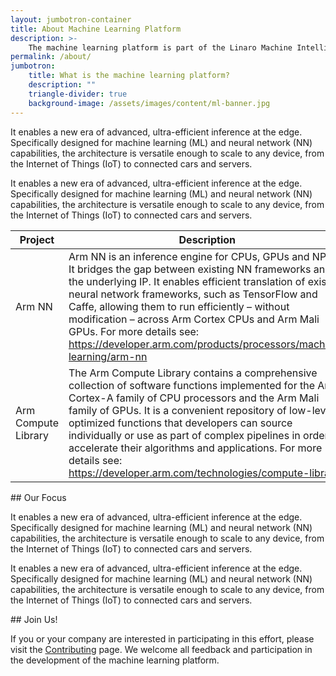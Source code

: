 ```yaml
---
layout: jumbotron-container
title: About Machine Learning Platform
description: >-
    The machine learning platform is part of the Linaro Machine Intelligence Initiative and is the home for open-source software libraries (Arm NN and Arm Compute Library) that optimise the execution of machine learning workloads on Arm-based processors.
permalink: /about/
jumbotron:
    title: What is the machine learning platform?
    description: ""
    triangle-divider: true
    background-image: /assets/images/content/ml-banner.jpg
---
```

<div class="col-xs-12 text-center" markdown="1">

It enables a new era of advanced, ultra-efficient inference at the edge. Specifically designed for machine learning (ML) and neural network (NN) capabilities, the architecture is versatile enough to scale to any device, from the Internet of Things (IoT) to connected cars and servers.

It enables a new era of advanced, ultra-efficient inference at the edge. Specifically designed for machine learning (ML) and neural network (NN) capabilities, the architecture is versatile enough to scale to any device, from the Internet of Things (IoT) to connected cars and servers.

</div>

<div class="col-xs-12 col-sm-8 col-sm-offset-2">
    <div class="double-scroll">
        <table class="table">
            <thead>
                <th>Project</th>
                <th>Description</th>
            </thead>
            <tbody>
                <tr>
                    <td>Arm NN</td>
                    <td>
                        Arm NN is an inference engine for CPUs, GPUs and NPUs. It bridges the gap between existing NN frameworks and the underlying IP. It enables efficient translation of existing neural network frameworks, such as TensorFlow and Caffe, allowing them to run efficiently – without modification – across Arm Cortex CPUs and Arm Mali GPUs. For more details see: <a href="https://developer.arm.com/products/processors/machine-learning/arm-nn">https://developer.arm.com/products/processors/machine-learning/arm-nn</a>
                    </td>
                </tr>
                <tr>
                    <td>Arm Compute Library</td>
                    <td>
                        The Arm Compute Library contains a comprehensive collection of software functions implemented for the Arm Cortex-A family of CPU processors and the Arm Mali family of GPUs. It is a convenient repository of low-level optimized functions that developers can source individually or use as part of complex pipelines in order to accelerate their algorithms and applications. For more details see: <a href="https://developer.arm.com/technologies/compute-library">https://developer.arm.com/technologies/compute-library</a>
                    </td>
                </tr>
            </tbody>
        </table>
    </div>
</div> 

<div class="col-xs-12 text-center" markdown="1">
## Our Focus

It enables a new era of advanced, ultra-efficient inference at the edge. Specifically designed for machine learning (ML) and neural network (NN) capabilities, the architecture is versatile enough to scale to any device, from the Internet of Things (IoT) to connected cars and servers.

It enables a new era of advanced, ultra-efficient inference at the edge. Specifically designed for machine learning (ML) and neural network (NN) capabilities, the architecture is versatile enough to scale to any device, from the Internet of Things (IoT) to connected cars and servers.

</div>

<div class="col-xs-12 text-center" markdown="1">
## Join Us!

If you or your company are interested in participating in this effort, please visit the [Contributing](/contributing/) page. We welcome all feedback and participation in the development of the machine learning platform.

</div>